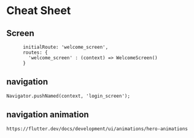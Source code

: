 # Cheat Sheet

## Screen

```
      initialRoute: 'welcome_screen',
      routes: {
        'welcome_screen' : (context) => WelcomeScreen()
      }
```

## navigation

`Navigator.pushNamed(context, 'login_screen');`

## navigation animation

`https://flutter.dev/docs/development/ui/animations/hero-animations`